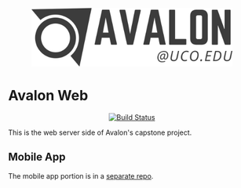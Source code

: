 <p align="center">
    <img src="/src/main/webapp/resources/images/avalon_logo_text.png?raw=true" title="Avalon Logo" height="120">
</p>

# Avalon Web
<p align="center">
    <a href="https://travis-ci.org/UCO-CS-Capstone/avalon_web"><img src="https://api.travis-ci.org/UCO-CS-Capstone/avalon_web.svg?branch=master" alt="Build Status"></a>
</p>
This is the web server side of Avalon's capstone project.

## Mobile App
The mobile app portion is in a [separate repo](https://github.com/UCO-CS-Capstone/avalon_mobile).
